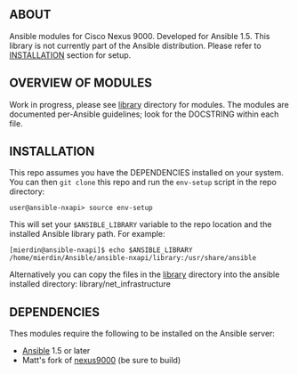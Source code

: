 ## ABOUT

Ansible modules for Cisco Nexus 9000.  Developed for Ansible 1.5.  This library is not currently part of the Ansible distribution.  Please refer to [INSTALLATION](#installation) section for setup.

## OVERVIEW OF MODULES

Work in progress, please see [library](library) directory for modules.  The modules are documented per-Ansible guidelines; look for the DOCSTRING within each file.

## INSTALLATION

This repo assumes you have the DEPENDENCIES installed on your system.  You can then `git clone` this repo and run the `env-setup` script in the repo directory:

    user@ansible-nxapi> source env-setup
    
This will set your `$ANSIBLE_LIBRARY` variable to the repo location and the installed Ansible library path.  For example:

````
[mierdin@ansible-nxapi]$ echo $ANSIBLE_LIBRARY
/home/mierdin/Ansible/ansible-nxapi/library:/usr/share/ansible
````
Alternatively you can copy the files in the [library](library) directory into the ansible installed directory: library/net_infrastructure


## DEPENDENCIES


Thes modules require the following to be installed on the Ansible server:

* [Ansible](http://www.ansible.com) 1.5 or later
* Matt's fork of [nexus9000](https://github.com/mierdin/nexus9000) (be sure to build)



